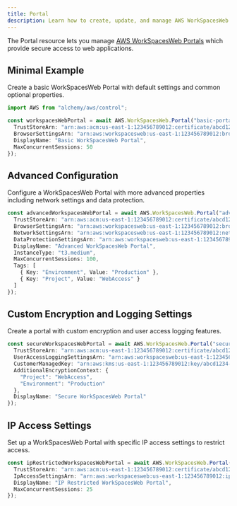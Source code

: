 ```yaml
---
title: Portal
description: Learn how to create, update, and manage AWS WorkSpacesWeb Portals using Alchemy Cloud Control.
---
```



The Portal resource lets you manage [AWS WorkSpacesWeb Portals](https://docs.aws.amazon.com/workspacesweb/latest/userguide/) which provide secure access to web applications. 

## Minimal Example

Create a basic WorkSpacesWeb Portal with default settings and common optional properties.

```ts
import AWS from "alchemy/aws/control";

const workspacesWebPortal = await AWS.WorkSpacesWeb.Portal("basic-portal", {
  TrustStoreArn: "arn:aws:acm:us-east-1:123456789012:certificate/abcd1234-abcd-1234-abcd-1234abcd1234",
  BrowserSettingsArn: "arn:aws:workspacesweb:us-east-1:123456789012:browser-settings/default",
  DisplayName: "Basic WorkSpacesWeb Portal",
  MaxConcurrentSessions: 50
});
```

## Advanced Configuration

Configure a WorkSpacesWeb Portal with more advanced properties including network settings and data protection.

```ts
const advancedWorkspacesWebPortal = await AWS.WorkSpacesWeb.Portal("advanced-portal", {
  TrustStoreArn: "arn:aws:acm:us-east-1:123456789012:certificate/abcd1234-abcd-1234-abcd-1234abcd1234",
  BrowserSettingsArn: "arn:aws:workspacesweb:us-east-1:123456789012:browser-settings/advanced",
  NetworkSettingsArn: "arn:aws:workspacesweb:us-east-1:123456789012:network-settings/default",
  DataProtectionSettingsArn: "arn:aws:workspacesweb:us-east-1:123456789012:data-protection-settings/default",
  DisplayName: "Advanced WorkSpacesWeb Portal",
  InstanceType: "t3.medium",
  MaxConcurrentSessions: 100,
  Tags: [
    { Key: "Environment", Value: "Production" },
    { Key: "Project", Value: "WebAccess" }
  ]
});
```

## Custom Encryption and Logging Settings

Create a portal with custom encryption and user access logging features.

```ts
const secureWorkspacesWebPortal = await AWS.WorkSpacesWeb.Portal("secure-portal", {
  TrustStoreArn: "arn:aws:acm:us-east-1:123456789012:certificate/abcd1234-abcd-1234-abcd-1234abcd1234",
  UserAccessLoggingSettingsArn: "arn:aws:workspacesweb:us-east-1:123456789012:user-access-logging-settings/default",
  CustomerManagedKey: "arn:aws:kms:us-east-1:123456789012:key/abcd1234-abcd-1234-abcd-1234abcd1234",
  AdditionalEncryptionContext: {
    "Project": "WebAccess",
    "Environment": "Production"
  },
  DisplayName: "Secure WorkSpacesWeb Portal"
});
``` 

## IP Access Settings

Set up a WorkSpacesWeb Portal with specific IP access settings to restrict access.

```ts
const ipRestrictedWorkspacesWebPortal = await AWS.WorkSpacesWeb.Portal("ip-restricted-portal", {
  TrustStoreArn: "arn:aws:acm:us-east-1:123456789012:certificate/abcd1234-abcd-1234-abcd-1234abcd1234",
  IpAccessSettingsArn: "arn:aws:workspacesweb:us-east-1:123456789012:ip-access-settings/default",
  DisplayName: "IP Restricted WorkSpacesWeb Portal",
  MaxConcurrentSessions: 25
});
```
